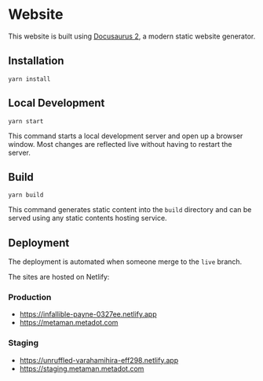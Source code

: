# Website

This website is built using [Docusaurus 2](https://v2.docusaurus.io/), a modern static website generator.

## Installation

```console
yarn install
```

## Local Development

```console
yarn start
```

This command starts a local development server and open up a browser window. Most changes are reflected live without having to restart the server.

## Build

```console
yarn build
```

This command generates static content into the `build` directory and can be served using any static contents hosting service.

## Deployment

The deployment is automated when someone merge to the `live` branch.

The sites are hosted on Netlify:

### Production

- <https://infallible-payne-0327ee.netlify.app>
- <https://metaman.metadot.com>

### Staging

- <https://unruffled-varahamihira-eff298.netlify.app>
- <https://staging.metaman.metadot.com>

